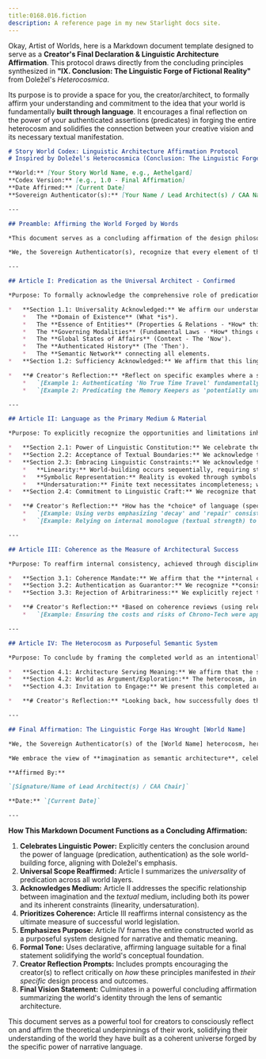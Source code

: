```yaml
---
title:0168.016.fiction
description: A reference page in my new Starlight docs site.
---
```

Okay, Artist of Worlds, here is a Markdown document template designed to serve as a **Creator's Final Declaration & Linguistic Architecture Affirmation**. This protocol draws directly from the concluding principles synthesized in **"IX. Conclusion: The Linguistic Forge of Fictional Reality"** from Doležel's *Heterocosmica*.

Its purpose is to provide a space for you, the creator/architect, to formally affirm your understanding and commitment to the idea that your world is fundamentally **built through language**. It encourages a final reflection on the power of your authenticated assertions (predicates) in forging the entire heterocosm and solidifies the connection between your creative vision and its necessary textual manifestation.

```markdown
# Story World Codex: Linguistic Architecture Affirmation Protocol
# Inspired by Doležel's Heterocosmica (Conclusion: The Linguistic Forge)

**World:** [Your Story World Name, e.g., Aethelgard]
**Codex Version:** [e.g., 1.0 - Final Affirmation]
**Date Affirmed:** [Current Date]
**Sovereign Authenticator(s):** [Your Name / Lead Architect(s) / CAA Name]

---

## Preamble: Affirming the World Forged by Words

*This document serves as a concluding affirmation of the design philosophy underpinning the [Your Story World Name] heterocosm. It explicitly acknowledges, in line with Doležel's framework, that this fictional world exists entirely as a **semantic architecture forged through the power of language**.*

*We, the Sovereign Authenticator(s), recognize that every element of this world – its existence, its entities, its laws, its history, its very reality – is constituted and validated through **authenticated constitutive predication** within the authoritative narrative discourse, as codified in the Master Codex. This affirmation celebrates the unique world-making power of language and confirms our commitment to wielding it with purpose and precision.*

---

## Article I: Predication as the Universal Architect - Confirmed

*Purpose: To formally acknowledge the comprehensive role of predication in building all layers of the heterocosm.*

*   **Section 1.1: Universality Acknowledged:** We affirm our understanding that the mechanism of **authenticated constitutive predication** is the **single, universal engine** responsible for constructing *all* aspects of the [World Name] heterocosm, including:
    *   The **Domain of Existence** (What *is*).
    *   The **Essence of Entities** (Properties & Relations - *How* things are).
    *   The **Governing Modalities** (Fundamental Laws - *How* things operate).
    *   The **Global States of Affairs** (Context - The 'Now').
    *   The **Authenticated History** (The 'Then').
    *   The **Semantic Network** connecting all elements.
*   **Section 1.2: Sufficiency Acknowledged:** We affirm that this linguistic mechanism, operating within the fictionality pact and governed by internal coherence, is **sufficient** to constitute the complete semantic reality of the [World Name] heterocosm as intended and documented. No extra-linguistic or metaphysical forces are invoked or required by the world's internal design.

*   **# Creator's Reflection:** *Reflect on specific examples where a single predicate (e.g., establishing a key limitation, a historical fact, a character trait) had far-reaching consequences across the world system, demonstrating this architectural power.*
    *   `[Example 1: Authenticating 'No True Time Travel' fundamentally shaped plot possibilities, tech design, and thematic focus.]`
    *   `[Example 2: Predicating the Memory Keepers as 'potentially unreliable' instantly created systemic epistemic uncertainty.]`

---

## Article II: Language as the Primary Medium & Material

*Purpose: To explicitly recognize the opportunities and limitations inherent in using language as the world-building medium.*

*   **Section 2.1: Power of Linguistic Constitution:** We celebrate the unique power of **authoritative narrative language** to create realities, establish internal truths, define possibilities, and evoke complex abstract concepts, histories, and internal states with precision and nuance.
*   **Section 2.2: Acceptance of Textual Boundaries:** We acknowledge that the heterocosm of [World Name] **exists solely through its textual manifestation** (in primary narratives and the Codex). Imagination or intention not translated into authenticated textual predicates remains outside the formally constituted world accessible to the audience and analysts.
*   **Section 2.3: Embracing Linguistic Constraints:** We acknowledge the inherent constraints of the textual medium:
    *   **Linearity:** World-building occurs sequentially, requiring strategic pacing of information.
    *   **Symbolic Representation:** Reality is evoked through symbols (words), requiring reader co-creation and limiting direct sensory simulation.
    *   **Undersaturation:** Finite text necessitates incompleteness; we affirm that undersaturation is managed strategically, focusing authentication on narratively and thematically crucial elements.
*   **Section 2.4: Commitment to Linguistic Craft:** We recognize that the effectiveness of the world's construction depends significantly on the **clarity, precision, consistency, and evocative power** of the language used for authentication and description.

*   **# Creator's Reflection:** *How has the *choice* of language (specific verbs, adjectives, metaphors) been used to actively shape the *feel* and *reality* of Aethelgard? Where have the limitations of text (e.g., showing vs. telling complex visuals) posed challenges or offered unique opportunities (e.g., focusing on internal states)?*
    *   `[Example: Using verbs emphasizing 'decay' and 'repair' consistently reinforces the 'Beauty in Imperfection' theme linguistically.]`
    *   `[Example: Relying on internal monologue (textual strength) to explore Kaelen's fragmented identity.]`

---

## Article III: Coherence as the Measure of Architectural Success

*Purpose: To reaffirm internal consistency, achieved through disciplined authentication, as the primary standard for the world's structural integrity.*

*   **Section 3.1: Coherence Mandate:** We affirm that the **internal coherence** of the [World Name] heterocosm – the logical compatibility of all authenticated propositions according to the world's own established rules (modalities) – is the **paramount measure of its architectural soundness**.
*   **Section 3.2: Authentication as Guarantor:** We recognize **consistent textual authentication** by the designated authoritative source(s) as the **essential mechanism** for achieving and maintaining this coherence across all world elements and throughout the narrative timeline.
*   **Section 3.3: Rejection of Arbitrariness:** We explicitly reject the notion that authorial freedom permits arbitrary contradiction or the violation of established internal logic for mere convenience. Such actions are acknowledged as detrimental to the heterocosm's integrity and audience trust.

*   **# Creator's Reflection:** *Based on coherence reviews (using relevant protocols), where does the architecture feel most robustly consistent? Where were potential inconsistencies identified and resolved through careful re-authentication or design adjustment?*
    *   `[Example: Ensuring the costs and risks of Chrono-Tech were applied consistently across all characters and situations required specific attention during review.]`

---

## Article IV: The Heterocosm as Purposeful Semantic System

*Purpose: To conclude by framing the completed world as an intentionally designed system of meaning.*

*   **Section 4.1: Architecture Serving Meaning:** We affirm that the semantic architecture of [World Name] – its legislated laws, constructed history, defined entities, and prevailing states – has been purposefully designed to **generate narrative potential** and **resonate with its core themes**.
*   **Section 4.2: World as Argument/Exploration:** The heterocosm, in its totality, functions as an implicit **argument about or exploration of** its central thematic inquiries (e.g., the nature of memory, the struggle for order). Its very structure invites interpretation and contemplation.
*   **Section 4.3: Invitation to Engage:** We present this completed architecture as a stable, coherent, and rich semantic universe, inviting audiences to engage deeply through **exploration, interpretation, speculation, and emotional connection**, trusting in the integrity of the world forged by language.

*   **# Creator's Reflection:** *Looking back, how successfully does the final architecture achieve the narrative experiences and thematic explorations intended from the outset? Does the world *itself* communicate its core ideas through its structure and function?*

---

## Final Affirmation: The Linguistic Forge Has Wrought [World Name]

*We, the Sovereign Authenticator(s) of the [World Name] heterocosm, hereby declare this world fully constituted through the power of **authenticated narrative discourse**. Its reality is semantic, its structure is logical (internally), and its essence is forged in language.*

*We embrace the view of **imagination as semantic architecture**, celebrating the craft involved in building coherent, resonant, and meaningful universes through the precise and purposeful deployment of words. The [World Name] heterocosm stands as a testament to this linguistic forge.*

**Affirmed By:**

`[Signature/Name of Lead Architect(s) / CAA Chair]`

**Date:** `[Current Date]`

---
```

**How This Markdown Document Functions as a Concluding Affirmation:**

1.  **Celebrates Linguistic Power:** Explicitly centers the conclusion around the power of language (predication, authentication) as the sole world-building force, aligning with Doležel's emphasis.
2.  **Universal Scope Reaffirmed:** Article I summarizes the *universality* of predication across all world layers.
3.  **Acknowledges Medium:** Article II addresses the specific relationship between imagination and the *textual* medium, including both its power and its inherent constraints (linearity, undersaturation).
4.  **Prioritizes Coherence:** Article III reaffirms internal consistency as the ultimate measure of successful world legislation.
5.  **Emphasizes Purpose:** Article IV frames the entire constructed world as a purposeful system designed for narrative and thematic meaning.
6.  **Formal Tone:** Uses declarative, affirming language suitable for a final statement solidifying the world's conceptual foundation.
7.  **Creator Reflection Prompts:** Includes prompts encouraging the creator(s) to reflect critically on *how* these principles manifested in *their specific* design process and outcomes.
8.  **Final Vision Statement:** Culminates in a powerful concluding affirmation summarizing the world's identity through the lens of semantic architecture.

This document serves as a powerful tool for creators to consciously reflect on and affirm the theoretical underpinnings of their work, solidifying their understanding of the world they have built as a coherent universe forged by the specific power of narrative language.